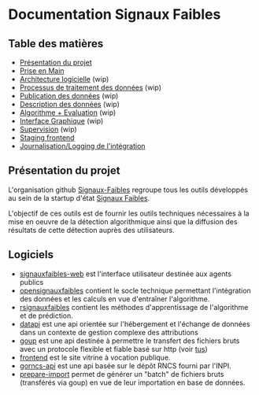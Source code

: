 # Documentation Signaux Faibles

<!-- DOCTOC SKIP -->

## Table des matières

- [Présentation du projet](#présentation-du-projet)
- [Prise en Main](prise-en-main.md)
- [Architecture logicielle](architecture-logicielle.md) (wip)
- [Processus de traitement des données](processus-traitement-donnees.md) (wip)
- [Publication des données](publication-donnees.md) (wip)
- [Description des données](description-donnees.md) (wip)
- [Algorithme + Evaluation](algorithme-evaluation.md) (wip)
- [Interface Graphique](interface-graphique.md) (wip)
- [Supervision](supervision.md) (wip)
- [Staging frontend](staging-frontend.md)
- [Journalisation/Logging de l'intégration](journalisation-integration.md)

## Présentation du projet

L'organisation github [Signaux-Faibles](https://github.com/signaux-faibles/) regroupe tous les outils développés au sein de la startup d'état [Signaux Faibles](https://beta.gouv.fr/startups/signaux-faibles.html).

L'objectif de ces outils est de fournir les outils techniques nécessaires à la mise en oeuvre de la détection algorithmique ainsi que la diffusion des résultats de cette détection auprès des utilisateurs.

## Logiciels

- [signauxfaibles-web](https://github.com/signaux-faibles/signauxfaibles-web) est l'interface utilisateur destinée aux agents publics
- [opensignauxfaibles](https://github.com/signaux-faibles/opensignauxfaibles)
  contient le socle technique permettant l'intégration des données et les
  calculs en vue d'entraîner l'algorithme.
- [rsignauxfaibles](https://github.com/signaux-faibles/rsignauxfaibles)
  contient les méthodes d'apprentissage de l'algorithme et de prédiction.
- [datapi](https://github.com/signaux-faibles/datapi) est une api orientée sur
  l'hébergement et l'échange de données dans un contexte de gestion complexe
  des attributions
- [goup](https://github.com/signaux-faibles/goup) est une api destinée à permettre le transfert des fichiers bruts avec un protocole flexible et fiable basé sur http (voir [tus](https://github.com/tus))
- [frontend](https://github.com/signaux-faibles/frontend) est le site vitrine à
  vocation publique.
- [gorncs-api](https://github.com/signaux-faibles/gorncs-api) est une api basée sur le dépôt RNCS fourni par l'INPI.
- [prepare-import](https://github.com/signaux-faibles/prepare-import) permet de
  générer un "batch" de fichiers bruts (transférés via goup) en vue de leur
  importation en base de données.
